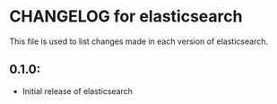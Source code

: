 # CHANGELOG for elasticsearch

This file is used to list changes made in each version of elasticsearch.

## 0.1.0:

* Initial release of elasticsearch

